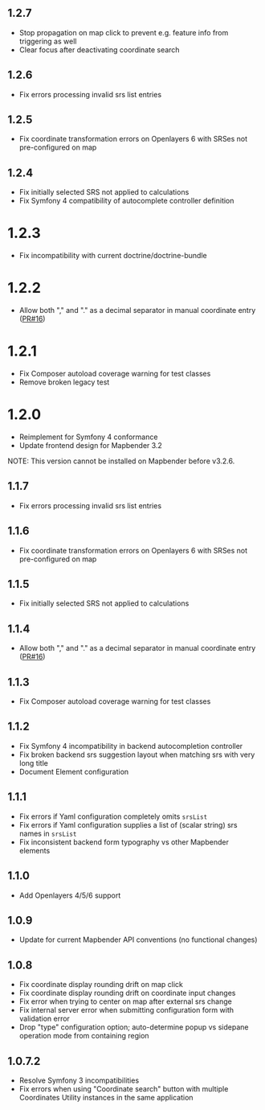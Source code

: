 ## 1.2.7
* Stop propagation on map click to prevent e.g. feature info from triggering as well
* Clear focus after deactivating coordinate search

## 1.2.6
* Fix errors processing invalid srs list entries

## 1.2.5
* Fix coordinate transformation errors on Openlayers 6 with SRSes not pre-configured on map

## 1.2.4
* Fix initially selected SRS not applied to calculations
* Fix Symfony 4 compatibility of autocomplete controller definition

# 1.2.3
* Fix incompatibility with current doctrine/doctrine-bundle

# 1.2.2
* Allow both "," and "." as a decimal separator in manual coordinate entry ([PR#16](https://github.com/mapbender/coordinates-utility/pull/16))

# 1.2.1
* Fix Composer autoload coverage warning for test classes
* Remove broken legacy test

# 1.2.0
* Reimplement for Symfony 4 conformance
* Update frontend design for Mapbender 3.2

NOTE: This version cannot be installed on Mapbender before v3.2.6.

## 1.1.7
* Fix errors processing invalid srs list entries

## 1.1.6
* Fix coordinate transformation errors on Openlayers 6 with SRSes not pre-configured on map

## 1.1.5
* Fix initially selected SRS not applied to calculations

## 1.1.4
* Allow both "," and "." as a decimal separator in manual coordinate entry ([PR#16](https://github.com/mapbender/coordinates-utility/pull/16))

## 1.1.3
* Fix Composer autoload coverage warning for test classes

## 1.1.2
* Fix Symfony 4 incompatibility in backend autocompletion controller
* Fix broken backend srs suggestion layout when matching srs with very long title
* Document Element configuration

## 1.1.1
* Fix errors if Yaml configuration completely omits `srsList`
* Fix errors if Yaml configuration supplies a list of (scalar string) srs names in `srsList`
* Fix inconsistent backend form typography vs other Mapbender elements

## 1.1.0
* Add Openlayers 4/5/6 support

## 1.0.9
* Update for current Mapbender API conventions (no functional changes)

## 1.0.8
* Fix coordinate display rounding drift on map click
* Fix coordinate display rounding drift on coordinate input changes
* Fix error when trying to center on map after external srs change
* Fix internal server error when submitting configuration form with validation error
* Drop "type" configuration option; auto-determine popup vs sidepane operation mode from containing region

## 1.0.7.2
* Resolve Symfony 3 incompatibilities
* Fix errors when using "Coordinate search" button with multiple Coordinates Utility instances in the same application
